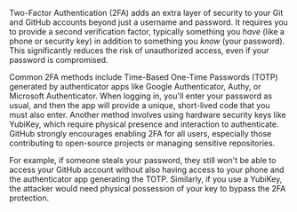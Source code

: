 Two-Factor Authentication (2FA) adds an extra layer of security to your Git and GitHub accounts beyond just a username and password. It requires you to provide a second verification factor, typically something you _have_ (like a phone or security key) in addition to something you _know_ (your password). This significantly reduces the risk of unauthorized access, even if your password is compromised.

Common 2FA methods include Time-Based One-Time Passwords (TOTP) generated by authenticator apps like Google Authenticator, Authy, or Microsoft Authenticator. When logging in, you'll enter your password as usual, and then the app will provide a unique, short-lived code that you must also enter. Another method involves using hardware security keys like YubiKey, which require physical presence and interaction to authenticate. GitHub strongly encourages enabling 2FA for all users, especially those contributing to open-source projects or managing sensitive repositories.

For example, if someone steals your password, they still won't be able to access your GitHub account without also having access to your phone and the authenticator app generating the TOTP. Similarly, if you use a YubiKey, the attacker would need physical possession of your key to bypass the 2FA protection.